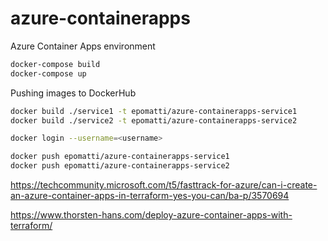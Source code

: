 # azure-containerapps

Azure Container Apps environment



```sh
docker-compose build
docker-compose up
```

Pushing images to DockerHub

```sh
docker build ./service1 -t epomatti/azure-containerapps-service1
docker build ./service2 -t epomatti/azure-containerapps-service2

docker login --username=<username>

docker push epomatti/azure-containerapps-service1
docker push epomatti/azure-containerapps-service2
```




https://techcommunity.microsoft.com/t5/fasttrack-for-azure/can-i-create-an-azure-container-apps-in-terraform-yes-you-can/ba-p/3570694

https://www.thorsten-hans.com/deploy-azure-container-apps-with-terraform/

